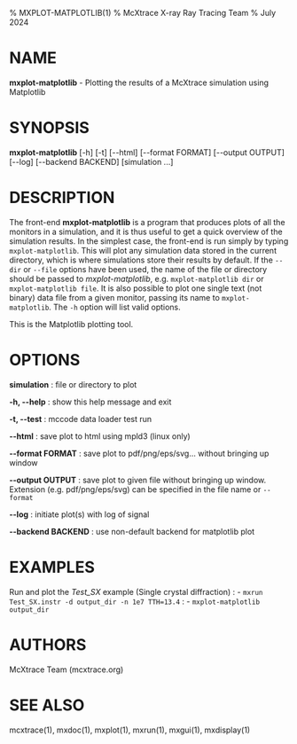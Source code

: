 % MXPLOT-MATPLOTLIB(1)
% McXtrace X-ray Ray Tracing Team
% July 2024

# NAME

**mxplot-matplotlib** - Plotting the results of a McXtrace simulation using Matplotlib

# SYNOPSIS

**mxplot-matplotlib** [-h]  [-t]  [--html] [--format FORMAT] [--output OUTPUT] [--log] [--backend BACKEND] [simulation ...]

# DESCRIPTION

The front-end **mxplot-matplotlib** is a program that produces plots of all the
monitors in a simulation, and it is thus useful to get a quick overview of the
simulation results. In the simplest case, the front-end is run simply by typing
`mxplot-matplotlib`. This will plot any simulation data stored in the current
directory, which is where simulations store their results by default. If the
`--dir` or `--file` options have been used, the name of the file or directory
should be passed to *mxplot-matplotlib*, e.g. `mxplot-matplotlib dir` or
`mxplot-matplotlib file`. It is also possible to plot one single text (not
binary) data file from a given monitor, passing its name to `mxplot-matplotlib`.
The `-h` option will list valid options.

This is the Matplotlib plotting tool.

# OPTIONS

**simulation**
:   file or directory to plot

**-h, --help**
:   show this help message and exit

**-t, --test**
:   mccode data loader test run

**--html**
:   save plot to html using mpld3 (linux only)

**--format FORMAT**
:   save plot to pdf/png/eps/svg... without bringing up window

**--output OUTPUT**
:   save plot to given file without bringing up  window.   Extension
    (e.g.  pdf/png/eps/svg)  can  be  specified  in the file name or `--format`

**--log**
:   initiate plot(s) with log of signal

**--backend BACKEND**
:   use non-default backend for matplotlib plot

# EXAMPLES

Run and plot the *Test_SX* example (Single crystal diffraction)
:   - `mxrun Test_SX.instr -d output_dir -n 1e7 TTH=13.4`
:   - `mxplot-matplotlib output_dir`

# AUTHORS

McXtrace Team (mcxtrace.org)

# SEE ALSO

mcxtrace(1), mxdoc(1), mxplot(1), mxrun(1), mxgui(1), mxdisplay(1)

